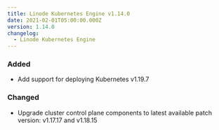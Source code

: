 ```yaml
---
title: Linode Kubernetes Engine v1.14.0
date: 2021-02-01T05:00:00.000Z
version: 1.14.0
changelog:
  - Linode Kubernetes Engine
---
```


### Added

* Add support for deploying Kubernetes v1.19.7

### Changed

* Upgrade cluster control plane components to latest available patch version: v1.17.17 and v1.18.15
